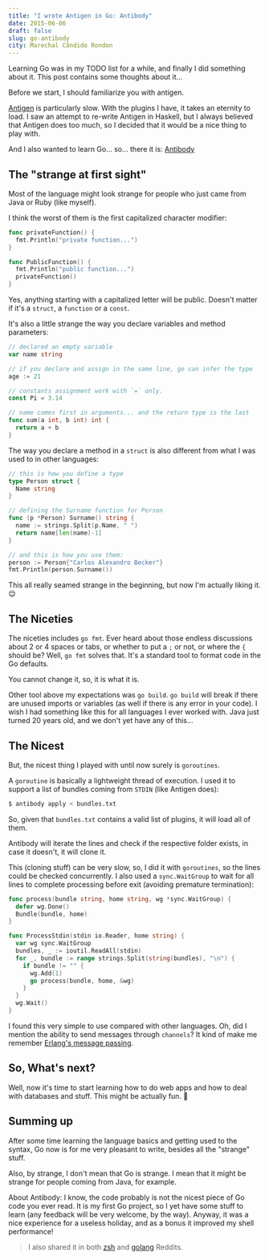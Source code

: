 ```yaml
---
title: "I wrote Antigen in Go: Antibody"
date: 2015-06-06
draft: false
slug: go-antibody
city: Marechal Cândido Rondon
---
```


Learning Go was in my TODO list for a while, and finally I did something about it. This post contains some thoughts about it...

Before we start, I should familiarize you with antigen.

[Antigen](http://github.com/zsh-users/antigen) is particularly slow. With the plugins I have, it takes an eternity to load. I saw an attempt to re-write Antigen in Haskell, but I always believed that Antigen does too much, so I decided that it would be
a nice thing to play with. 

And I also wanted to learn Go... so... there it is: [Antibody](http://github.com/caarlos0/antibody)

## The "strange at first sight"

Most of the language might look strange for people who just came from Java or Ruby (like myself).

I think the worst of them is the first capitalized character modifier:

```go
func privateFunction() {
  fmt.Println("private function...")
}

func PublicFunction() {
  fmt.Println("public function...")
  privateFunction()
}
```

Yes, anything starting with a capitalized letter will be public. Doesn't matter if it's a `struct`, a `function` or a `const`.

It's also a little strange the way you declare variables and method parameters:

```go
// declared an empty variable
var name string

// if you declare and assign in the same line, go can infer the type
age := 21

// constants assignment work with `=` only.
const Pi = 3.14

// name comes first in arguments... and the return type is the last
func sum(a int, b int) int {
  return a + b
}
```

The way you declare a method in a `struct` is also different from what I was used to in other languages:

```go
// this is how you define a type
type Person struct {
  Name string
}

// defining the Surname function for Person
func (p *Person) Surname() string {
  name := strings.Split(p.Name, " ")
  return name[len(name)-1]
}

// and this is how you use them:
person := Person{"Carlos Alexandro Becker"}
fmt.Println(person.Surname())
```

This all really seamed strange in the beginning, but now I'm actually liking it. 😌

## The Niceties

The niceties includes `go fmt`. Ever heard about those endless discussions about 2 or 4 spaces or tabs, or whether to put a `;` or not, or where the `{`  should be? Well, `go fmt` solves that. It's a standard tool to format code in the Go defaults. 

You cannot change it, so, it is what it is.

Other tool above my expectations was `go build`. `go build` will break if there are unused imports or variables (as well if there is any error in your code). I wish I had something like this for all languages I ever worked with. Java just turned 20 years old, and we don't yet have any of this...

## The Nicest

But, the nicest thing I played with until now surely is `goroutines`. 

A `goroutine` is basically a lightweight thread of execution. I used it to support a list of bundles coming from `STDIN` (like Antigen does):

```sh
$ antibody apply < bundles.txt
```

So, given that `bundles.txt` contains a valid list of plugins, it will load all of them.

Antibody will iterate the lines and check if the respective folder exists, in case it doesn't, it will clone it.

This (cloning stuff) can be very slow, so, I did it with `goroutines`, so the lines could be checked concurrently. I also used a `sync.WaitGroup` to wait for all lines to complete processing before exit (avoiding premature termination):

```go
func process(bundle string, home string, wg *sync.WaitGroup) {
  defer wg.Done()
  Bundle(bundle, home)
}

func ProcessStdin(stdin io.Reader, home string) {
  var wg sync.WaitGroup
  bundles, _ := ioutil.ReadAll(stdin)
  for _, bundle := range strings.Split(string(bundles), "\n") {
    if bundle != "" {
      wg.Add(1)
      go process(bundle, home, &wg)
    }
  }
  wg.Wait()
}
```

I found this very simple to use compared with other languages. Oh, did I mention the ability to send messages through `channels`? It kind of make me remember [Erlang's message passing](http://erlang.org/doc/getting_started/conc_prog.html).

## So, What's next?

Well, now it's time to start learning how to do web apps and how to deal with databases and stuff. This might be actually fun. 🍺

## Summing up

After some time learning the language basics and getting used to the syntax, Go now is for me very pleasant to write, besides all the "strange" stuff.

Also, by strange, I don't mean that Go is strange. I mean that it might be strange for people coming from Java, for example.

About Antibody: I know, the code probably is not the nicest piece of Go code you ever read. It is my first Go project, so I yet have some stuff to learn (any feedback will be very welcome, by the way). Anyway, it was a nice experience for a useless holiday, and as a bonus it improved my shell performance!

> I also shared it in both [zsh](http://www.reddit.com/r/zsh/comments/38lt3h/caarlos0antibody_a_faster_and_simpler_version_of/) and [golang](http://www.reddit.com/r/golang/comments/38t3r7/caarlos0antibody_a_faster_and_simpler_antigen/) Reddits.
